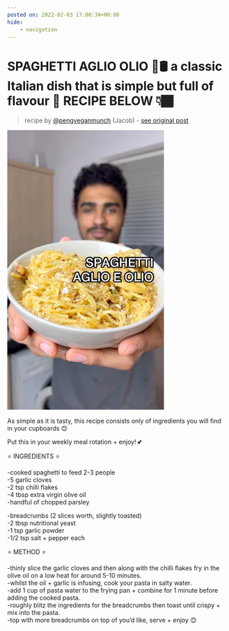 ```yaml
---
posted on: 2022-02-03 17:00:34+00:00
hide:
    - navigation
---
```


# SPAGHETTI AGLIO OLIO 🧄🛢 a classic Italian dish that is simple but full of flavour 🤩 RECIPE BELOW 👇🏾  

> recipe by [@pengveganmunch](https://www.instagram.com/pengveganmunch/) 
(Jacob) - [see original post](https://instagram.com/p/CZhdARSh59B)

![](../img/pengveganmunch_03-02-2022_1702.png)

  
As simple as it is tasty, this recipe consists only of ingredients you will find in your cupboards 😊  
  
Put this in your weekly meal rotation + enjoy! 💕   
  
⭐️ INGREDIENTS ⭐️   
  
-cooked spaghetti to feed 2-3 people  
-5 garlic cloves  
-2 tsp chilli flakes  
-4 tbsp extra virgin olive oil   
-handful of chopped parsley  
  
-breadcrumbs (2 slices worth, slightly toasted)  
-2 tbsp nutritional yeast  
-1 tsp garlic powder  
-1/2 tsp salt + pepper each  
  
⭐️ METHOD ⭐️   
  
-thinly slice the garlic cloves and then along with the chilli flakes fry in the olive oil on a low heat for around 5-10 minutes.  
-whilst the oil + garlic is infusing, cook your pasta in salty water.  
-add 1 cup of pasta water to the frying pan + combine for 1 minute before adding the cooked pasta.  
-roughly blitz the ingredients for the breadcrumbs then toast until crispy + mix into the pasta.  
-top with more breadcrumbs on top of you’d like, serve + enjoy 😊   